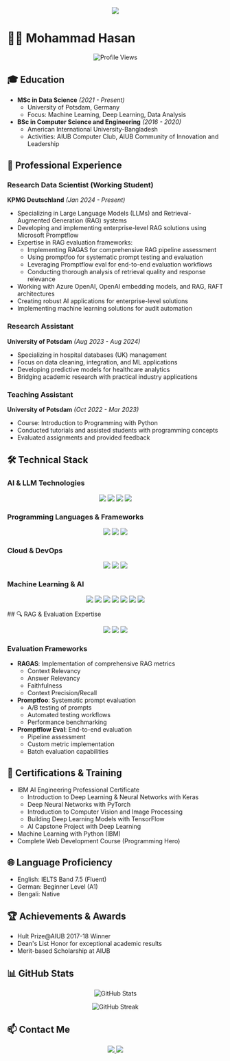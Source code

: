 <div align="center">
  <img src="https://readme-typing-svg.herokuapp.com/?lines=Hi,+I'm+Mohammad+Hasan;Research+Data+Scientist+%26+LLM+Expert;Specializing+in+RAG+Systems&center=true&width=380&height=45">
</div>

# 👨‍💻 Mohammad Hasan

<p align="center">
  <img src="https://komarev.com/ghpvc/?username=hhshanto&label=Profile%20views&color=0e75b6&style=flat" alt="Profile Views">
</p>

## 🎓 Education
- **MSc in Data Science** *(2021 - Present)*
  - University of Potsdam, Germany
  - Focus: Machine Learning, Deep Learning, Data Analysis
- **BSc in Computer Science and Engineering** *(2016 - 2020)*
  - American International University-Bangladesh
  - Activities: AIUB Computer Club, AIUB Community of Innovation and Leadership

## 💼 Professional Experience
### Research Data Scientist (Working Student)
**KPMG Deutschland** *(Jan 2024 - Present)*
- Specializing in Large Language Models (LLMs) and Retrieval-Augmented Generation (RAG) systems
- Developing and implementing enterprise-level RAG solutions using Microsoft Promptflow
- Expertise in RAG evaluation frameworks:
  - Implementing RAGAS for comprehensive RAG pipeline assessment
  - Using promptfoo for systematic prompt testing and evaluation
  - Leveraging Promptflow eval for end-to-end evaluation workflows
  - Conducting thorough analysis of retrieval quality and response relevance
- Working with Azure OpenAI, OpenAI embedding models, and RAG, RAFT architectures
- Creating robust AI applications for enterprise-level solutions
- Implementing machine learning solutions for audit automation

### Research Assistant
**University of Potsdam** *(Aug 2023 - Aug 2024)*
- Specializing in hospital databases (UK) management
- Focus on data cleaning, integration, and ML applications
- Developing predictive models for healthcare analytics
- Bridging academic research with practical industry applications

### Teaching Assistant
**University of Potsdam** *(Oct 2022 - Mar 2023)*
- Course: Introduction to Programming with Python
- Conducted tutorials and assisted students with programming concepts
- Evaluated assignments and provided feedback


## 🛠️ Technical Stack

### AI & LLM Technologies
<p align="center">
  <img src="https://img.shields.io/badge/Azure_OpenAI-0089D6?style=for-the-badge&logo=microsoft-azure&logoColor=white"/>
  <img src="https://img.shields.io/badge/RAG-FF6F00?style=for-the-badge&logo=data:image/png;base64,&logoColor=white"/>
  <img src="https://img.shields.io/badge/Promptflow-232F3E?style=for-the-badge&logo=microsoft&logoColor=white"/>
  <img src="https://img.shields.io/badge/LLM-4B8BBE?style=for-the-badge"/>
</p>

### Programming Languages & Frameworks
<p align="center">
  <img src="https://img.shields.io/badge/Python-3776AB?style=for-the-badge&logo=python&logoColor=white"/>
  <img src="https://img.shields.io/badge/C%23-239120?style=for-the-badge&logo=c-sharp&logoColor=white"/>
  <img src="https://img.shields.io/badge/.NET-512BD4?style=for-the-badge&logo=dotnet&logoColor=white"/>
</p>

### Cloud & DevOps
<p align="center">
  <img src="https://img.shields.io/badge/Azure-0089D6?style=for-the-badge&logo=microsoft-azure&logoColor=white"/>
  <img src="https://img.shields.io/badge/Docker-2496ED?style=for-the-badge&logo=docker&logoColor=white"/>
  <img src="https://img.shields.io/badge/Git-F05032?style=for-the-badge&logo=git&logoColor=white"/>
</p>

### Machine Learning & AI
<p align="center">
  <img src="https://img.shields.io/badge/TensorFlow-FF6F00?style=for-the-badge&logo=tensorflow&logoColor=white"/>
  <img src="https://img.shields.io/badge/PyTorch-EE4C2C?style=for-the-badge&logo=pytorch&logoColor=white"/>
  <img src="https://img.shields.io/badge/scikit--learn-F7931E?style=for-the-badge&logo=scikit-learn&logoColor=white"/>
  <img src="https://img.shields.io/badge/Pandas-2C2D72?style=for-the-badge&logo=pandas&logoColor=white"/>
  <img src="https://img.shields.io/badge/Numpy-777BB4?style=for-the-badge&logo=numpy&logoColor=white"/>
  <img src="https://img.shields.io/badge/Matplotlib-11557c?style=for-the-badge&logo=python&logoColor=white"/>
  <img src="https://img.shields.io/badge/Kedro-FF1B2D?style=for-the-badge&logo=kedro&logoColor=white"/>
</p>
## 🔍 RAG & Evaluation Expertise
<p align="center">
  <img src="https://img.shields.io/badge/RAGAS-FF4088?style=for-the-badge"/>
  <img src="https://img.shields.io/badge/Promptfoo-00ADD8?style=for-the-badge"/>
  <img src="https://img.shields.io/badge/Promptflow_Eval-232F3E?style=for-the-badge"/>
</p>

### Evaluation Frameworks
- **RAGAS**: Implementation of comprehensive RAG metrics
  - Context Relevancy
  - Answer Relevancy
  - Faithfulness
  - Context Precision/Recall
- **Promptfoo**: Systematic prompt evaluation
  - A/B testing of prompts
  - Automated testing workflows
  - Performance benchmarking
- **Promptflow Eval**: End-to-end evaluation
  - Pipeline assessment
  - Custom metric implementation
  - Batch evaluation capabilities

## 📜 Certifications & Training
- IBM AI Engineering Professional Certificate
  - Introduction to Deep Learning & Neural Networks with Keras
  - Deep Neural Networks with PyTorch
  - Introduction to Computer Vision and Image Processing
  - Building Deep Learning Models with TensorFlow
  - AI Capstone Project with Deep Learning
- Machine Learning with Python (IBM)
- Complete Web Development Course (Programming Hero)

## 🌐 Language Proficiency
- English: IELTS Band 7.5 (Fluent)
- German: Beginner Level (A1)
- Bengali: Native

## 🏆 Achievements & Awards
- Hult Prize@AIUB 2017-18 Winner
- Dean's List Honor for exceptional academic results
- Merit-based Scholarship at AIUB

## 📊 GitHub Stats
<p align="center">
  <img src="https://github-readme-stats.vercel.app/api?username=hhshanto&show_icons=true&theme=radical" alt="GitHub Stats"/>
</p>
<p align="center">
  <img src="https://github-readme-streak-stats.herokuapp.com/?user=hhshanto&theme=radical&cache_seconds=86400" alt="GitHub Streak"/>
</p>

## 📫 Contact Me
<p align="center">
  <a href="https://www.linkedin.com/in/mhasan-shanto/">
    <img src="https://img.shields.io/badge/LinkedIn-0077B5?style=for-the-badge&logo=linkedin&logoColor=white"/>
  </a>
  <a href="https://github.com/hhshanto">
    <img src="https://img.shields.io/badge/GitHub-100000?style=for-the-badge&logo=github&logoColor=white"/>
  </a>

</p>
